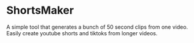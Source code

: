 # ShortsMaker
A simple tool that generates a bunch of 50 second clips from one video. Easily create youtube shorts and tiktoks from longer videos. 
